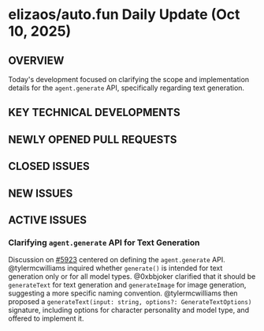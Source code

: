 # elizaos/auto.fun Daily Update (Oct 10, 2025)
## OVERVIEW 
Today's development focused on clarifying the scope and implementation details for the `agent.generate` API, specifically regarding text generation.

## KEY TECHNICAL DEVELOPMENTS

## NEWLY OPENED PULL REQUESTS

## CLOSED ISSUES

## NEW ISSUES

## ACTIVE ISSUES
### Clarifying `agent.generate` API for Text Generation
Discussion on [#5923](https://github.com/elizaos/auto.fun/issues/5923) centered on defining the `agent.generate` API. @tylermcwilliams inquired whether `generate()` is intended for text generation only or for all model types. @0xbbjoker clarified that it should be `generateText` for text generation and `generateImage` for image generation, suggesting a more specific naming convention. @tylermcwilliams then proposed a `generateText(input: string, options?: GenerateTextOptions)` signature, including options for character personality and model type, and offered to implement it.